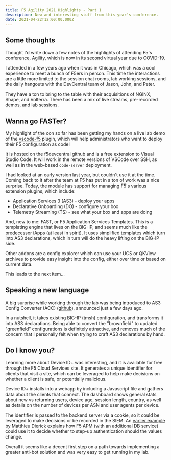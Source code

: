 ```yaml
---
title: F5 Agility 2021 Highlights - Part 1
description: New and interesting stuff from this year's conference.
date: 2021-04-22T12:00:00.000Z
---
```


## Some thoughts

Thought I'd write down a few notes of the highlights of attending F5's conference, Agility, which is now in its second virtual year due to COVID-19.

I attended in a few years ago when it was in Chicago, which was a cool experience to meet a bunch of F5ers in person. This time the interactions are a little more limited to the session chat rooms, lab working sessions, and the daily hangouts with the DevCentral team of Jason, John, and Peter.

They have a ton to bring to the table with their acquisitions of NGINX, Shape, and Volterra. There has been a mix of live streams, pre-recorded demos, and lab sessions.

## Wanna go FASTer?
My highlight of the con so far has been getting my hands on a live lab demo of the [vscode-f5](https://f5devcentral.github.io/vscode-f5) plugin, which will help administrators who want to deploy their F5 configuration as code! 

It is hosted on the f5devcentral github and is a free extension to Visual Studio Code. It will work in the remote versions of VSCode over SSH, as well as in the web-based ```code-server``` deployment.

I had looked at an early version last year, but couldn't use it at the time. Coming back to it after the team at F5 has put in a ton of work was a nice surprise. Today, the module has support for managing F5's various extension plugins, which include:

* Application Services 3 (AS3) - deploy your apps
* Declarative Onboarding (DO) - configure your box
* Telemetry Streaming (TS) - see what your box and apps are doing

And, new to me: FAST, or F5 Application Services Templates. This is a templating engine that lives on the BIG-IP, and seems much like the predecessor iApps (at least in spirit). It uses simplified templates which turn into AS3 declarations, which in turn will do the heavy lifting on the BIG-IP side.

Other addons are a config explorer which can use your UCS or QKView archives to provide easy insight into the config, either over time or based on current data.

This leads to the next item...

## Speaking a new language

A big surprise while working through the lab was being introduced to AS3 Config Converter (ACC) ([github](https://github.com/f5devcentral/f5-as3-config-converter)), announced just a few days ago. 

In a nutshell, it takes existing BIG-IP (tmsh) configuration, and transforms it into AS3 declarations. Being able to convert the "brownfield" to updated "greenfield" configurations is definitely attractive, and removes much of the concern that I personally felt when trying to craft AS3 declarations by hand.

## Do I know you?

Learning more about Device ID+ was interesting, and it is available for free through the F5 Cloud Services site. It generates a unique identifier for clients that visit a site, which can be leveraged to help make decisions on whether a client is safe, or potentially malicious.

Device ID+ installs into a webapp by including a Javascript file and gathers data about the clients that connect. The dashboard shows general stats about new vs returning users, device age, session length, country, as well as details on the number of devices per ASN and user agents per device. 

The identifier is passed to the backend server via a cookie, so it could be leveraged to make decisions or be recorded in the SIEM. An [earlier example](https://www.youtube.com/watch?v=ULXv4umSugA) by Matthieu Dierick explains how F5 APM (with an additional DB service) could use it to decide whether to step-up authentication should the values change.

Overall it seems like a decent first step on a path towards implementing a greater anti-bot solution and was very easy to get running in my lab.
